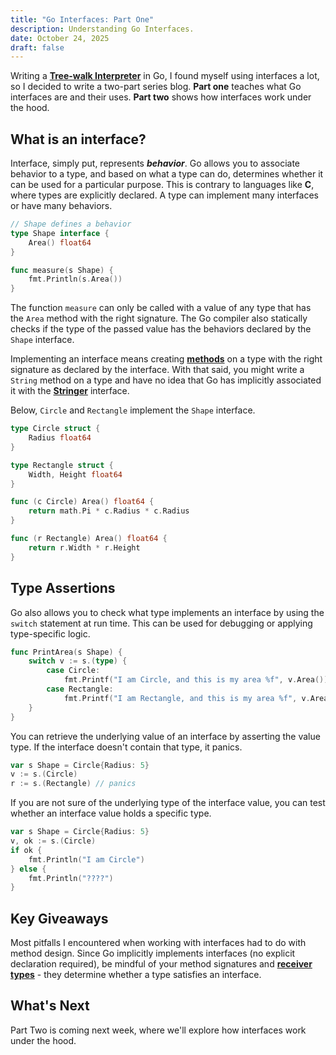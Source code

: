```yaml
---
title: "Go Interfaces: Part One"
description: Understanding Go Interfaces.
date: October 24, 2025
draft: false
---
```


Writing a **[Tree-walk Interpreter](https://github.com/PeterKwesiAnsah/bangScript)** in Go, I found myself using interfaces a lot, so I decided to write a two-part series blog. **Part one** teaches what Go interfaces are and their uses.
**Part two** shows how interfaces work under the hood.

## What is an interface?

Interface, simply put, represents **_behavior_**. Go allows you to associate behavior to a type, and based on what a type can do, determines whether it can be used for a particular purpose. This is contrary to languages like **C**, where types are explicitly declared. A type can implement many interfaces or have many behaviors.

```go
// Shape defines a behavior
type Shape interface {
    Area() float64
}

func measure(s Shape) {
    fmt.Println(s.Area())
}
```

The function `measure` can only be called with a value of any type that has the `Area` method with the right signature. The Go compiler also statically checks if the type of the passed value has the behaviors declared by the `Shape` interface.

Implementing an interface means creating **[methods](https://go.dev/tour/methods/1)** on a type with the right signature as declared by the interface.
With that said, you might write a `String` method on a type and have no idea that Go has implicitly associated it with the **[Stringer](https://go.dev/tour/methods/17)** interface.

Below, `Circle` and `Rectangle` implement the `Shape` interface.

```go
type Circle struct {
    Radius float64
}

type Rectangle struct {
    Width, Height float64
}

func (c Circle) Area() float64 {
    return math.Pi * c.Radius * c.Radius
}

func (r Rectangle) Area() float64 {
    return r.Width * r.Height
}
```

## Type Assertions

Go also allows you to check what type implements an interface by using the `switch` statement at run time. This can be used for debugging or applying type-specific logic.

```go
func PrintArea(s Shape) {
    switch v := s.(type) {
        case Circle:
            fmt.Printf("I am Circle, and this is my area %f", v.Area())
        case Rectangle:
            fmt.Printf("I am Rectangle, and this is my area %f", v.Area())
    }
}
```

You can retrieve the underlying value of an interface by asserting the value type. If the interface doesn't contain that type, it panics.

```go
var s Shape = Circle{Radius: 5}
v := s.(Circle)
r := s.(Rectangle) // panics
```

If you are not sure of the underlying type of the interface value, you can test whether an interface value holds a specific type.

```go
var s Shape = Circle{Radius: 5}
v, ok := s.(Circle)
if ok {
    fmt.Println("I am Circle")
} else {
    fmt.Println("????")
}
```

## Key Giveaways

Most pitfalls I encountered when working with interfaces had to do with method design. Since Go implicitly implements interfaces (no explicit declaration required), be mindful of your method signatures and **[receiver types](https://go.dev/ref/spec#Method_declarations)** - they determine whether a type satisfies an interface.

## What's Next

Part Two is coming next week, where we'll explore how interfaces work under the hood.
